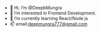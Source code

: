 - 👋 Hi, I’m @DeepbMungra
- 👀 I’m interested in Frontend Development.
- 🌱 I’m currently learning React/Node js
- 📫 email:deepmungra777@gmail.com

  
<!---
DeepbMungra/DeepbMungra is a ✨ special ✨ repository because its `README.md` (this file) appears on your GitHub profile.
You can click the Preview link to take a look at your changes.
--->
